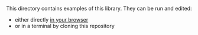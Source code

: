This directory contains examples of this library. They can be run and edited:

- either directly [in your browser](https://repl.it/@ehmicky/keep-func-props)
- or in a terminal by cloning this repository
